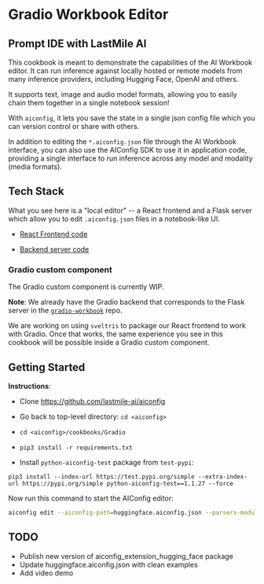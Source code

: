 # Gradio Workbook Editor

## Prompt IDE with LastMile AI

This cookbook is meant to demonstrate the capabilities of the AI Workbook editor. It can run inference against locally hosted or remote models from many inference providers, including Hugging Face, OpenAI and others.

It supports text, image and audio model formats, allowing you to easily chain them together in a single notebook session!

With `aiconfig`, it lets you save the state in a single json config file which you can version control or share with others.

In addition to editing the `*.aiconfig.json` file through the AI Workbook interface, you can also use the AIConfig SDK to use it in application code, providing a single interface to run inference across any model and modality (media formats).

## Tech Stack

What you see here is a "local editor" -- a React frontend and a Flask server which allow you to edit `.aiconfig.json` files in a notebook-like UI.

- [React Frontend code](https://github.com/lastmile-ai/aiconfig/tree/main/python/src/aiconfig/editor/client)

- [Backend server code](https://github.com/lastmile-ai/aiconfig/tree/main/python/src/aiconfig/editor/server)

### Gradio custom component

The Gradio custom component is currently WIP.

**Note**: We already have the Gradio backend that corresponds to the Flask server in the [`gradio-workbook`](https://github.com/lastmile-ai/gradio-workbook) repo.

We are working on using `sveltris` to package our React frontend to work with Gradio. Once that works, the same experience you see in this cookbook will be possible inside a Gradio custom component.

## Getting Started

**Instructions**:

- Clone https://github.com/lastmile-ai/aiconfig
- Go back to top-level directory: `cd <aiconfig>`

- `cd <aiconfig>/cookbooks/Gradio`

- `pip3 install -r requirements.txt`

- Install `python-aiconfig-test` package from `test-pypi`:

```
pip3 install --index-url https://test.pypi.org/simple --extra-index-url https://pypi.org/simple python-aiconfig-test==1.1.27 --force
```

Now run this command to start the AIConfig editor:

```bash
aiconfig edit --aiconfig-path=huggingface.aiconfig.json --parsers-module-path=hf_model_parsers.py
```

## TODO

- Publish new version of aiconfig_extension_hugging_face package
- Update huggingface.aiconfig.json with clean examples
- Add video demo
